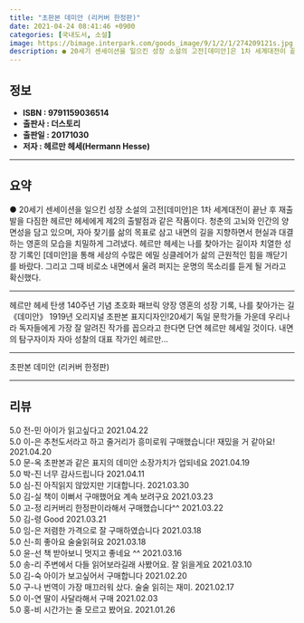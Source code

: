 ```yaml
---
title: "초판본 데미안 (리커버 한정판)"
date: 2021-04-24 08:41:46 +0900
categories: [국내도서, 소설]
image: https://bimage.interpark.com/goods_image/9/1/2/1/274209121s.jpg
description: ● 20세기 센세이션을 일으킨 성장 소설의 고전[데미안]은 1차 세계대전이 끝난 후 재출발을 다짐한 헤르만 헤세에게 제2의 출발점과 같은 작품이다. 청춘의 고뇌와 인간의 양면성을 담고 있으며, 자아 찾기를 삶의 목표로 삼고 내면의 길을 지향하면서 현실과 대결하는 영혼의 모습을 치밀하게
---
```


## **정보**

- **ISBN : 9791159036514**
- **출판사 : 더스토리**
- **출판일 : 20171030**
- **저자 : 헤르만 헤세(Hermann Hesse)**

------



## **요약**

●  20세기 센세이션을 일으킨 성장 소설의 고전[데미안]은 1차 세계대전이 끝난 후 재출발을 다짐한 헤르만 헤세에게 제2의 출발점과 같은 작품이다. 청춘의 고뇌와 인간의 양면성을 담고 있으며, 자아 찾기를 삶의 목표로 삼고 내면의 길을 지향하면서 현실과 대결하는 영혼의 모습을 치밀하게 그려냈다. 헤르만 헤세는 나를 찾아가는 길이자 치열한 성장 기록인 [데미안]을 통해 세상의 수많은 에밀 싱클레어가 삶의 근원적인 힘을 깨닫기를 바랐다. 그리고 그때 비로소 내면에서 울려 퍼지는 운명의 목소리를 듣게 될 거라고 확신했다.

------

헤르만 헤세 탄생 140주년 기념 초호화 패브릭 양장
영혼의 성장 기록, 나를 찾아가는 길 《데미안》
1919년 오리지널 초판본 표지디자인!20세기 독일 문학가들 가운데 우리나라 독자들에게 가장 잘 알려진 작가를 꼽으라고 한다면 단연 헤르만 헤세일 것이다. 내면의 탐구자이자 자아 성찰의 대표 작가인 헤르만... 

------


초판본 데미안 (리커버 한정판) 

------


## **리뷰** 

5.0 전-민 아이가 읽고싶다고 2021.04.22 <br/>5.0 이-은 추천도서라고 하고 줄거리가 흥미로워 구매했습니다! 재밌을 거 같아요! 2021.04.20 <br/>5.0 문-옥 초판본과 같은 표지의 데미안 소장가치가 업되네요 2021.04.19 <br/>5.0 박-진 너무 감사드립니다 2021.04.11 <br/>5.0 심-진 아직읽지 않았지만 기대합니다.  2021.03.30 <br/>5.0 김-실 책이 이뻐서 구매했어요 계속 보려구요 2021.03.23 <br/>5.0 고-정 리커버리 한정판이라해서 구매했습니다^^ 2021.03.22 <br/>5.0 김-령 Good 2021.03.21 <br/>5.0 임-은 저렴한 가격으로 잘 구매하였습니다  2021.03.18 <br/>5.0 신-희 좋아요 술술읽혀요 2021.03.18 <br/>5.0 윤-선 책 받아보니 멋지고  좋네요 ^^ 2021.03.16 <br/>5.0 송-리 주변에서 다들 읽어보라길래 사봤어요. 잘 읽을게요 2021.03.10 <br/>5.0 김-숙 아이가 보고싶어서 구매합니다 2021.02.20 <br/>5.0 구-나 번역이 가장 매끄러워 샀다. 술술 읽히는 재미. 2021.02.17 <br/>5.0 이-연 딸이 사달라해서 구매 2021.02.03 <br/>5.0 홍-비 시간가는 줄 모르고 봤어요. 2021.01.26 <br/>